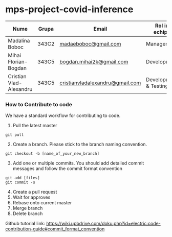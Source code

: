 # mps-project-covid-inference

| Nume                    | Grupa | Email                           | Rol in echipa                    | Link CV                  |
|-------------------------|-------|---------------------------------|----------------------------------|--------------------------|
| Madalina Boboc          | 343C2 | madaeboboc@gmail.com            | Management                       |                          |
| Mihai Florian-Bogdan    | 343C5 | bogdan.mihai2k@gmail.com        | Development                      | https://bitly.com/98K8eH |
| Cristian Vlad-Alexandru | 343C5 | cristianvladalexandru@gmail.com | Development & Testing            |        on request               |


### How to Contribute to code
We have a standard workflow for contributing to code.

1. Pull the latest master
```
git pull
```
2. Create a branch. Please stick to the branch naming convention.
```
git checkout -b [name_of_your_new_branch]
```
3. Add one or multiple commits. You should add detailed commit messages and follow the commit format convention
```
git add [files]
git commit -s
```
4. Create a pull request
5. Wait for approves
6. Rebase onto current master
7. Merge branch
8. Delete branch

Github tutorial link: https://wiki.upbdrive.com/doku.php?id=electric:code-contribution-guide#commit_format_convention
